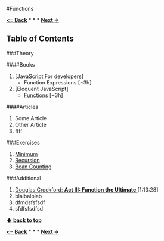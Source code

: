 #Functions

**[<= Back](01-program-structure/program-structure.md)**		*	*	*	**[Next =>](03-data-structures/data-structures.md)**

## Table of Contents

###Theory

####Books

1. [JavaScript For developers]
    * Function Expressions    [~3h]
1. [Eloquent JavaScript]
    * [Functions](http://eloquentjavascript.net/03_functions.html)  [~3h]

####Articles

1. Some Article
1. Other Article
1. ffff

###Exercises

1. [Minimum](http://eloquentjavascript.net/03_functions.html#h_XTmO7z7MPq)
1. [Recursion](http://eloquentjavascript.net//03_functions.html#p_iDq2OgBOGw)
1. [Bean Counting](http://eloquentjavascript.net/03_functions.html#h_XTmO7z7MPq)

###Additional

1. [Douglas Crockford: **Act III: Function the Ultimate** ](https://www.youtube.com/watch?v=ya4UHuXNygM)[1:13:28]
1. blalbalblab
1. dfmdsfsfsdf
1. sfdfsfsdfsd

**[⬆ back to top](#table-of-contents)**

**[<= Back](01-program-structure/program-structure.md)**		*	*	*	**[Next =>](03-data-structures/data-structures.md)**





